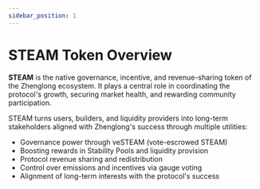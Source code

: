 ```yaml
---
sidebar_position: 1
---
```


# STEAM Token Overview

**STEAM** is the native governance, incentive, and revenue-sharing token of the Zhenglong ecosystem. It plays a central role in coordinating the protocol's growth, securing market health, and rewarding community participation.

STEAM turns users, builders, and liquidity providers into long-term stakeholders aligned with Zhenglong's success through multiple utilities:

- Governance power through veSTEAM (vote-escrowed STEAM)
- Boosting rewards in Stability Pools and liquidity provision
- Protocol revenue sharing and redistribution
- Control over emissions and incentives via gauge voting
- Alignment of long-term interests with the protocol's success
